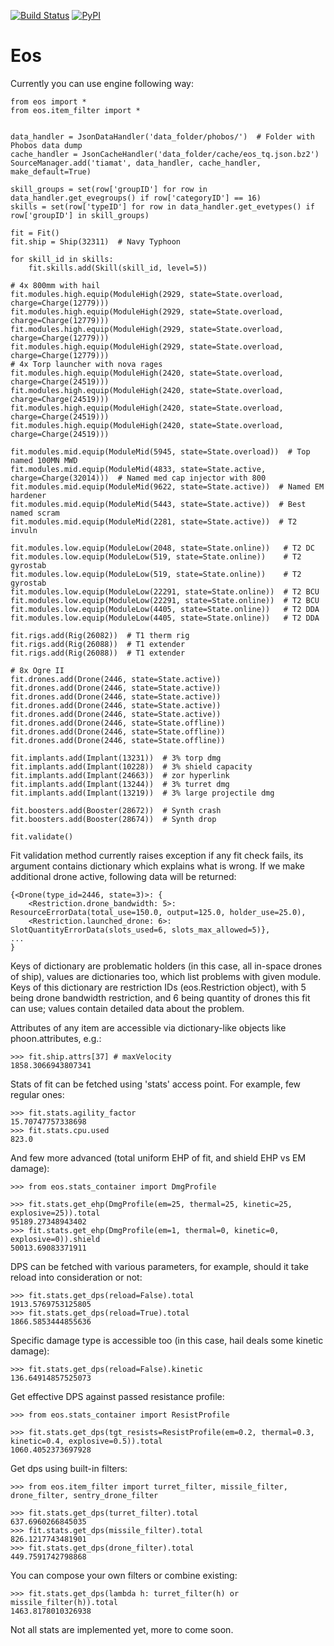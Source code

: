 [![Build Status](https://travis-ci.org/pyfa-org/eos.svg?branch=master)](https://travis-ci.org/pyfa-org/eos) [![PyPI](https://img.shields.io/pypi/v/Eos.svg)](https://pypi.python.org/pypi/Eos/)

# Eos

Currently you can use engine following way:

    from eos import *
    from eos.item_filter import *


    data_handler = JsonDataHandler('data_folder/phobos/')  # Folder with Phobos data dump
    cache_handler = JsonCacheHandler('data_folder/cache/eos_tq.json.bz2')
    SourceManager.add('tiamat', data_handler, cache_handler, make_default=True)

    skill_groups = set(row['groupID'] for row in data_handler.get_evegroups() if row['categoryID'] == 16)
    skills = set(row['typeID'] for row in data_handler.get_evetypes() if row['groupID'] in skill_groups)

    fit = Fit()
    fit.ship = Ship(32311)  # Navy Typhoon

    for skill_id in skills:
        fit.skills.add(Skill(skill_id, level=5))

    # 4x 800mm with hail
    fit.modules.high.equip(ModuleHigh(2929, state=State.overload, charge=Charge(12779)))
    fit.modules.high.equip(ModuleHigh(2929, state=State.overload, charge=Charge(12779)))
    fit.modules.high.equip(ModuleHigh(2929, state=State.overload, charge=Charge(12779)))
    fit.modules.high.equip(ModuleHigh(2929, state=State.overload, charge=Charge(12779)))
    # 4x Torp launcher with nova rages
    fit.modules.high.equip(ModuleHigh(2420, state=State.overload, charge=Charge(24519)))
    fit.modules.high.equip(ModuleHigh(2420, state=State.overload, charge=Charge(24519)))
    fit.modules.high.equip(ModuleHigh(2420, state=State.overload, charge=Charge(24519)))
    fit.modules.high.equip(ModuleHigh(2420, state=State.overload, charge=Charge(24519)))

    fit.modules.mid.equip(ModuleMid(5945, state=State.overload))  # Top named 100MN MWD
    fit.modules.mid.equip(ModuleMid(4833, state=State.active, charge=Charge(32014)))  # Named med cap injector with 800
    fit.modules.mid.equip(ModuleMid(9622, state=State.active))  # Named EM hardener
    fit.modules.mid.equip(ModuleMid(5443, state=State.active))  # Best named scram
    fit.modules.mid.equip(ModuleMid(2281, state=State.active))  # T2 invuln

    fit.modules.low.equip(ModuleLow(2048, state=State.online))   # T2 DC
    fit.modules.low.equip(ModuleLow(519, state=State.online))    # T2 gyrostab
    fit.modules.low.equip(ModuleLow(519, state=State.online))    # T2 gyrostab
    fit.modules.low.equip(ModuleLow(22291, state=State.online))  # T2 BCU
    fit.modules.low.equip(ModuleLow(22291, state=State.online))  # T2 BCU
    fit.modules.low.equip(ModuleLow(4405, state=State.online))   # T2 DDA
    fit.modules.low.equip(ModuleLow(4405, state=State.online))   # T2 DDA

    fit.rigs.add(Rig(26082))  # T1 therm rig
    fit.rigs.add(Rig(26088))  # T1 extender
    fit.rigs.add(Rig(26088))  # T1 extender

    # 8x Ogre II
    fit.drones.add(Drone(2446, state=State.active))
    fit.drones.add(Drone(2446, state=State.active))
    fit.drones.add(Drone(2446, state=State.active))
    fit.drones.add(Drone(2446, state=State.active))
    fit.drones.add(Drone(2446, state=State.active))
    fit.drones.add(Drone(2446, state=State.offline))
    fit.drones.add(Drone(2446, state=State.offline))
    fit.drones.add(Drone(2446, state=State.offline))

    fit.implants.add(Implant(13231))  # 3% torp dmg
    fit.implants.add(Implant(10228))  # 3% shield capacity
    fit.implants.add(Implant(24663))  # zor hyperlink
    fit.implants.add(Implant(13244))  # 3% turret dmg
    fit.implants.add(Implant(13219))  # 3% large projectile dmg

    fit.boosters.add(Booster(28672))  # Synth crash
    fit.boosters.add(Booster(28674))  # Synth drop

    fit.validate()

Fit validation method currently raises exception if any fit check fails, its argument contains dictionary which explains what is wrong. If we make additional drone active, following data will be returned:

    {<Drone(type_id=2446, state=3)>: {
        <Restriction.drone_bandwidth: 5>: ResourceErrorData(total_use=150.0, output=125.0, holder_use=25.0),
        <Restriction.launched_drone: 6>: SlotQuantityErrorData(slots_used=6, slots_max_allowed=5)},
    ...
    }

Keys of dictionary are problematic holders (in this case, all in-space drones of ship), values are dictionaries too, which list problems with given module. Keys of this dictionary are restriction IDs (eos.Restriction object), with 5 being drone bandwidth restriction, and 6 being quantity of drones this fit can use; values contain detailed data about the problem.

Attributes of any item are accessible via dictionary-like objects like phoon.attributes, e.g.:

    >>> fit.ship.attrs[37] # maxVelocity
    1858.3066943807341

Stats of fit can be fetched using 'stats' access point. For example, few regular ones:

    >>> fit.stats.agility_factor
    15.70747757338698
    >>> fit.stats.cpu.used
    823.0

And few more advanced (total uniform EHP of fit, and shield EHP vs EM damage):

    >>> from eos.stats_container import DmgProfile

    >>> fit.stats.get_ehp(DmgProfile(em=25, thermal=25, kinetic=25, explosive=25)).total
    95189.27348943402
    >>> fit.stats.get_ehp(DmgProfile(em=1, thermal=0, kinetic=0, explosive=0)).shield
    50013.69083371911

DPS can be fetched with various parameters, for example, should it take reload into consideration or not:

    >>> fit.stats.get_dps(reload=False).total
    1913.5769753125805
    >>> fit.stats.get_dps(reload=True).total
    1866.5853444855636

Specific damage type is accessible too (in this case, hail deals some kinetic damage):

    >>> fit.stats.get_dps(reload=False).kinetic
    136.64914857525073

Get effective DPS against passed resistance profile:

    >>> from eos.stats_container import ResistProfile

    >>> fit.stats.get_dps(tgt_resists=ResistProfile(em=0.2, thermal=0.3, kinetic=0.4, explosive=0.5)).total
    1060.4052373697928

Get dps using built-in filters:

    >>> from eos.item_filter import turret_filter, missile_filter, drone_filter, sentry_drone_filter

    >>> fit.stats.get_dps(turret_filter).total
    637.6960266845035
    >>> fit.stats.get_dps(missile_filter).total
    826.1217743481901
    >>> fit.stats.get_dps(drone_filter).total
    449.7591742798868

You can compose your own filters or combine existing:

    >>> fit.stats.get_dps(lambda h: turret_filter(h) or missile_filter(h)).total
    1463.8178010326938

Not all stats are implemented yet, more to come soon.
